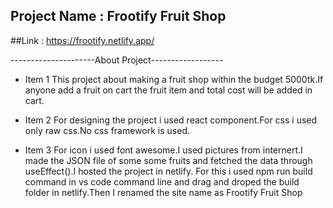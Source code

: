 ## Project Name : Frootify Fruit Shop

##Link : https://frootify.netlify.app/

---------------------About Project------------------
- Item 1 This project about making a fruit shop within the budget 5000tk.If anyone add a fruit on cart the fruit item and total cost will be added in cart.


- Item 2 For designing the project i used react component.For css i used only raw css.No css framework is used.


- Item 3 For icon i used font awesome.I used pictures from internert.I made the JSON file of some some fruits and fetched the data through useEffect().I hosted the project in netlify.
For this i used npm run build command in vs code command line and drag and droped the build folder in netlify.Then I renamed the site name as Frootify Fruit Shop
